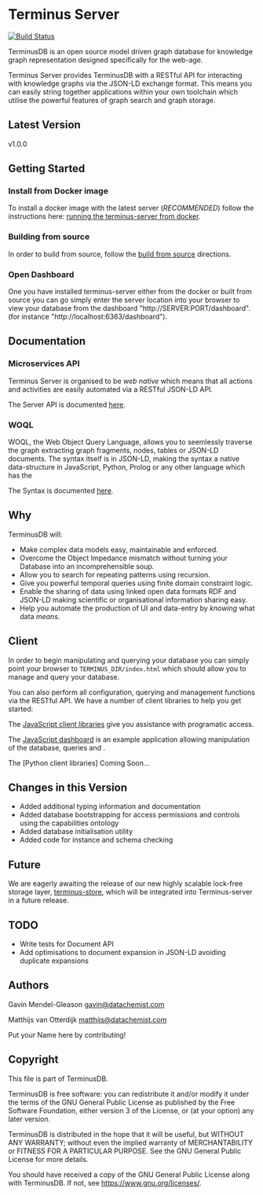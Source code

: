 # Terminus Server

[![Build Status](https://travis-ci.com/terminusdb/terminus-server.svg?branch=master)](https://travis-ci.com/terminusdb/terminus-server)

TerminusDB is an open source model driven graph database for knowledge
graph representation designed specifically for the web-age.

Terminus Server provides TerminusDB with a RESTful API for interacting
with knowledge graphs via the JSON-LD exchange format. This means you
can easily string together applications within your own toolchain
which utilise the powerful features of graph search and graph storage.

## Latest Version 

v1.0.0

## Getting Started

### Install from Docker image

To install a docker image with the latest server (*RECOMMENDED*) follow the instructions 
here: [running the terminus-server from docker](https://github.com/terminusdb/terminus-server/blob/master/DOCKER.md).

### Building from source

In order to build from source, follow the [build from source](https://github.com/terminusdb/terminus-server/blob/master/BUILD.md) directions. 

### Open Dashboard

One you have installed terminus-server either from the docker or built from source you can go simply enter the server location into your browser to view your database from the dashboard "http://SERVER:PORT/dashboard". (for instance "http://localhost:6363/dashboard").

## Documentation 

### Microservices API

Terminus Server is organised to be _web native_ which means that all
actions and activities are easily automated via a RESTful JSON-LD API.

The Server API is documented [here](https://github.com/terminusdb/terminus-server/blob/master/API.md).

### WOQL 

WOQL, the Web Object Query Language, allows you to seemlessly traverse the graph extracting graph 
fragments, nodes, tables or JSON-LD documents. The syntax itself is in JSON-LD, making the syntax 
a native data-structure in JavaScript, Python, Prolog or any other language which has the 

The Syntax is documented [here](https://github.com/terminusdb/terminus-server/blob/master/SYNTAX.md).

## Why 

TerminusDB will: 

* Make complex data models easy, maintainable and enforced. 
* Overcome the Object Impedance mismatch without turning your Database into an incomprehensible soup. 
* Allow you to search for repeating patterns using recursion. 
* Give you powerful temporal queries using finite domain constraint logic. 
* Enable the sharing of data using linked open data formats RDF and JSON-LD making scientific or organisational information sharing easy.
* Help you automate the production of UI and data-entry by *knowing* what data *means*.

## Client

In order to begin manipulating and querying your database you can
simply point your browser to `TERMINUS_DIR/index.html` which should
allow you to manage and query your database.

You can also perform all configuration, querying and management
functions via the RESTful API. We have a number of client libraries to
help you get started:

The [JavaScript client libraries](https://github.com/terminusdb/terminus-client) give you 
assistance with programatic access.

The [JavaScript dashboard](https://github.com/terminusdb/terminus-dashboard) is an example 
application allowing manipulation of the database, queries and .

The [Python client libraries] Coming Soon...

## Changes in this Version 

* Added additional typing information and documentation
* Added database bootstrapping for access permissions and controls using the capabilities ontology
* Added database initialisation utility 
* Added code for instance and schema checking

## Future 

We are eagerly awaiting the release of our new highly scalable lock-free storage layer, 
[terminus-store](https://github.com/terminusdb/terminus-store), which will be integrated 
into Terminus-server in a future release.

## TODO

* Write tests for Document API
* Add optimisations to document expansion in JSON-LD avoiding duplicate expansions

## Authors

Gavin Mendel-Gleason <gavin@datachemist.com>

Matthijs van Otterdijk <matthijs@datachemist.com>

Put your Name here by contributing!

## Copyright

This file is part of TerminusDB.

TerminusDB is free software: you can redistribute it and/or modify
it under the terms of the GNU General Public License as published by
the Free Software Foundation, either version 3 of the License, or
(at your option) any later version.

TerminusDB is distributed in the hope that it will be useful,
but WITHOUT ANY WARRANTY; without even the implied warranty of
MERCHANTABILITY or FITNESS FOR A PARTICULAR PURPOSE.  See the
GNU General Public License for more details.

You should have received a copy of the GNU General Public License
along with TerminusDB.  If not, see <https://www.gnu.org/licenses/>.
